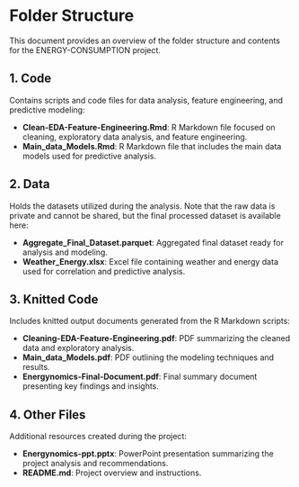 # Folder Structure

This document provides an overview of the folder structure and contents for the ENERGY-CONSUMPTION project.

## 1. Code
Contains scripts and code files for data analysis, feature engineering, and predictive modeling:
- **Clean-EDA-Feature-Engineering.Rmd**: R Markdown file focused on cleaning, exploratory data analysis, and feature engineering.
- **Main_data_Models.Rmd**: R Markdown file that includes the main data models used for predictive analysis.

## 2. Data
Holds the datasets utilized during the analysis. Note that the raw data is private and cannot be shared, but the final processed dataset is available here:
- **Aggregate_Final_Dataset.parquet**: Aggregated final dataset ready for analysis and modeling.
- **Weather_Energy.xlsx**: Excel file containing weather and energy data used for correlation and predictive analysis.

## 3. Knitted Code
Includes knitted output documents generated from the R Markdown scripts:
- **Cleaning-EDA-Feature-Engineering.pdf**: PDF summarizing the cleaned data and exploratory analysis.
- **Main_data_Models.pdf**: PDF outlining the modeling techniques and results.
- **Energynomics-Final-Document.pdf**: Final summary document presenting key findings and insights.

## 4. Other Files
Additional resources created during the project:
- **Energynomics-ppt.pptx**: PowerPoint presentation summarizing the project analysis and recommendations.
- **README.md**: Project overview and instructions.
